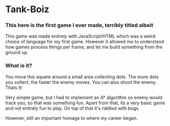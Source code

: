 # Tank-Boiz
### This here is the first game I ever made, terribly titled albeit

This game was made entirely with JavaScript/HTML which was a weird choice of language for my first game.
However it allowed me to understand how games process things per frame, and let me build something from the ground up.

### What is it?
You move this square around a small area collecting dots. The more dots you collect, the faster the enemy moves. You can also shoot the enemy. 
Thats it!

Very simple game, but I had to implement an A* algorithm so enemy would track you, so that was something fun. Apart from that, its a very basic game and not entirely fun to play.
On top of that it's riddled with bugs.

However, still an important homage to where my career began.
